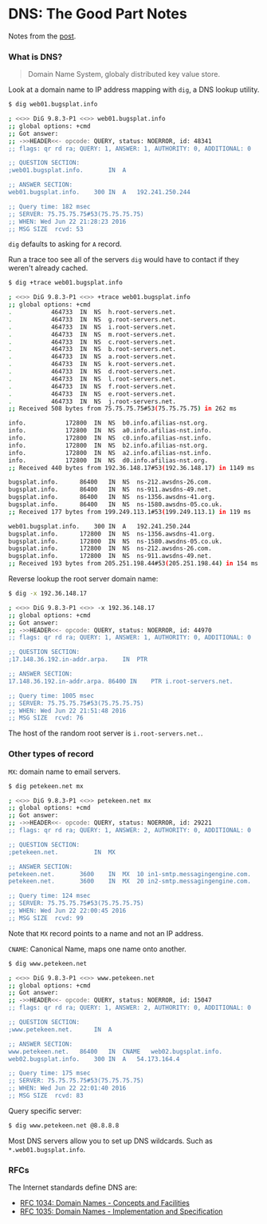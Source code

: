 # DNS: The Good Part Notes

Notes from the [post](https://www.petekeen.net/dns-the-good-parts).

### What is DNS?

> Domain Name System, globaly distributed key value store.

Look at a domain name to IP address mapping with `dig`, a DNS lookup utility.

```bash
$ dig web01.bugsplat.info

; <<>> DiG 9.8.3-P1 <<>> web01.bugsplat.info
;; global options: +cmd
;; Got answer:
;; ->>HEADER<<- opcode: QUERY, status: NOERROR, id: 48341
;; flags: qr rd ra; QUERY: 1, ANSWER: 1, AUTHORITY: 0, ADDITIONAL: 0

;; QUESTION SECTION:
;web01.bugsplat.info.       IN  A

;; ANSWER SECTION:
web01.bugsplat.info.    300 IN  A   192.241.250.244

;; Query time: 182 msec
;; SERVER: 75.75.75.75#53(75.75.75.75)
;; WHEN: Wed Jun 22 21:28:23 2016
;; MSG SIZE  rcvd: 53
```

`dig` defaults to asking for `A` record.

Run a trace too see all of the servers `dig` would have to contact if they weren't already cached.

```bash
$ dig +trace web01.bugsplat.info

; <<>> DiG 9.8.3-P1 <<>> +trace web01.bugsplat.info
;; global options: +cmd
.           464733  IN  NS  h.root-servers.net.
.           464733  IN  NS  g.root-servers.net.
.           464733  IN  NS  i.root-servers.net.
.           464733  IN  NS  m.root-servers.net.
.           464733  IN  NS  c.root-servers.net.
.           464733  IN  NS  b.root-servers.net.
.           464733  IN  NS  a.root-servers.net.
.           464733  IN  NS  k.root-servers.net.
.           464733  IN  NS  d.root-servers.net.
.           464733  IN  NS  l.root-servers.net.
.           464733  IN  NS  f.root-servers.net.
.           464733  IN  NS  e.root-servers.net.
.           464733  IN  NS  j.root-servers.net.
;; Received 508 bytes from 75.75.75.75#53(75.75.75.75) in 262 ms

info.           172800  IN  NS  b0.info.afilias-nst.org.
info.           172800  IN  NS  a0.info.afilias-nst.info.
info.           172800  IN  NS  c0.info.afilias-nst.info.
info.           172800  IN  NS  b2.info.afilias-nst.org.
info.           172800  IN  NS  a2.info.afilias-nst.info.
info.           172800  IN  NS  d0.info.afilias-nst.org.
;; Received 440 bytes from 192.36.148.17#53(192.36.148.17) in 1149 ms

bugsplat.info.      86400   IN  NS  ns-212.awsdns-26.com.
bugsplat.info.      86400   IN  NS  ns-911.awsdns-49.net.
bugsplat.info.      86400   IN  NS  ns-1356.awsdns-41.org.
bugsplat.info.      86400   IN  NS  ns-1580.awsdns-05.co.uk.
;; Received 177 bytes from 199.249.113.1#53(199.249.113.1) in 119 ms

web01.bugsplat.info.    300 IN  A   192.241.250.244
bugsplat.info.      172800  IN  NS  ns-1356.awsdns-41.org.
bugsplat.info.      172800  IN  NS  ns-1580.awsdns-05.co.uk.
bugsplat.info.      172800  IN  NS  ns-212.awsdns-26.com.
bugsplat.info.      172800  IN  NS  ns-911.awsdns-49.net.
;; Received 193 bytes from 205.251.198.44#53(205.251.198.44) in 154 ms
```

Reverse lookup the root server domain name:

```bash
$ dig -x 192.36.148.17

; <<>> DiG 9.8.3-P1 <<>> -x 192.36.148.17
;; global options: +cmd
;; Got answer:
;; ->>HEADER<<- opcode: QUERY, status: NOERROR, id: 44970
;; flags: qr rd ra; QUERY: 1, ANSWER: 1, AUTHORITY: 0, ADDITIONAL: 0

;; QUESTION SECTION:
;17.148.36.192.in-addr.arpa.    IN  PTR

;; ANSWER SECTION:
17.148.36.192.in-addr.arpa. 86400 IN    PTR i.root-servers.net.

;; Query time: 1005 msec
;; SERVER: 75.75.75.75#53(75.75.75.75)
;; WHEN: Wed Jun 22 21:51:48 2016
;; MSG SIZE  rcvd: 76
```

The host of the random root server is `i.root-servers.net.`.

### Other types of record

`MX`: domain name to email servers.

```bash
$ dig petekeen.net mx

; <<>> DiG 9.8.3-P1 <<>> petekeen.net mx
;; global options: +cmd
;; Got answer:
;; ->>HEADER<<- opcode: QUERY, status: NOERROR, id: 29221
;; flags: qr rd ra; QUERY: 1, ANSWER: 2, AUTHORITY: 0, ADDITIONAL: 0

;; QUESTION SECTION:
;petekeen.net.          IN  MX

;; ANSWER SECTION:
petekeen.net.       3600    IN  MX  10 in1-smtp.messagingengine.com.
petekeen.net.       3600    IN  MX  20 in2-smtp.messagingengine.com.

;; Query time: 124 msec
;; SERVER: 75.75.75.75#53(75.75.75.75)
;; WHEN: Wed Jun 22 22:00:45 2016
;; MSG SIZE  rcvd: 99
```

Note that `MX` record points to a name and not an IP address.

`CNAME`: Canonical Name, maps one name onto another.

```bash
$ dig www.petekeen.net

; <<>> DiG 9.8.3-P1 <<>> www.petekeen.net
;; global options: +cmd
;; Got answer:
;; ->>HEADER<<- opcode: QUERY, status: NOERROR, id: 15047
;; flags: qr rd ra; QUERY: 1, ANSWER: 2, AUTHORITY: 0, ADDITIONAL: 0

;; QUESTION SECTION:
;www.petekeen.net.      IN  A

;; ANSWER SECTION:
www.petekeen.net.   86400   IN  CNAME   web02.bugsplat.info.
web02.bugsplat.info.    300 IN  A   54.173.164.4

;; Query time: 175 msec
;; SERVER: 75.75.75.75#53(75.75.75.75)
;; WHEN: Wed Jun 22 22:01:40 2016
;; MSG SIZE  rcvd: 83
```

Query specific server:

```bash
$ dig www.petekeen.net @8.8.8.8
```

Most DNS servers allow you to set up DNS wildcards. Such as `*.web01.bugsplat.info`.


### RFCs

The Internet standards define DNS are:

- [RFC 1034: Domain Names - Concepts and Facilities](http://www.ietf.org/rfc/rfc1034.txt)
- [RFC 1035: Domain Names - Implementation and Specification](http://www.ietf.org/rfc/rfc1035.txt)
